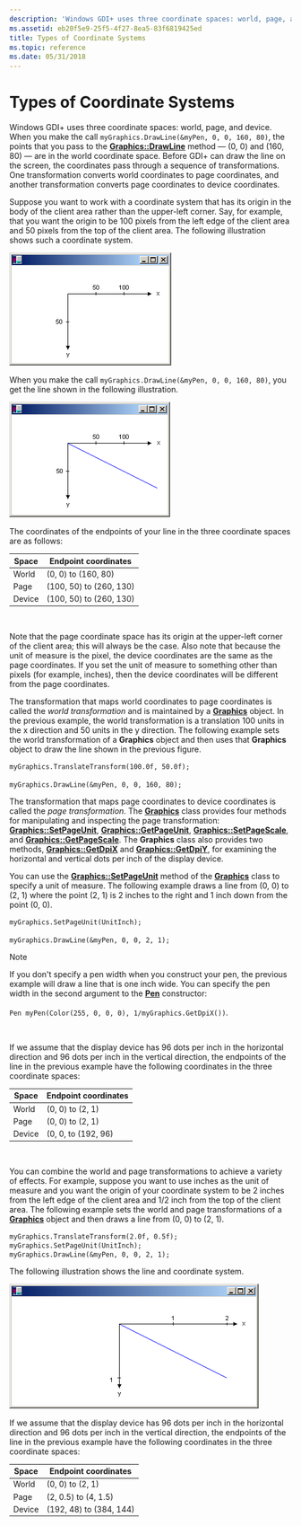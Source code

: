 ```yaml
---
description: 'Windows GDI+ uses three coordinate spaces: world, page, and device.'
ms.assetid: eb20f5e9-25f5-4f27-8ea5-83f6819425ed
title: Types of Coordinate Systems
ms.topic: reference
ms.date: 05/31/2018
---
```


# Types of Coordinate Systems

Windows GDI+ uses three coordinate spaces: world, page, and device. When you make the call `myGraphics.DrawLine(&myPen, 0, 0, 160, 80)`, the points that you pass to the [**Graphics::DrawLine**](/windows/win32/api/gdiplusgraphics/nf-gdiplusgraphics-graphics-drawline(inconstpen_inconstpoint__inconstpoint_)) method — (0, 0) and (160, 80) — are in the world coordinate space. Before GDI+ can draw the line on the screen, the coordinates pass through a sequence of transformations. One transformation converts world coordinates to page coordinates, and another transformation converts page coordinates to device coordinates.

Suppose you want to work with a coordinate system that has its origin in the body of the client area rather than the upper-left corner. Say, for example, that you want the origin to be 100 pixels from the left edge of the client area and 50 pixels from the top of the client area. The following illustration shows such a coordinate system.

![screen shot of a window containing labeled coordinate axes](images/aboutgdip05-art01.png)

When you make the call `myGraphics.DrawLine(&myPen, 0, 0, 160, 80)`, you get the line shown in the following illustration.

![screen shot of the previous window, but with a blue line extending diagonally from the origin](images/aboutgdip05-art02.png)

The coordinates of the endpoints of your line in the three coordinate spaces are as follows:



| Space       |  Endpoint coordinates                       |
|--------|-------------------------|
| World  | (0, 0) to (160, 80)     |
| Page   | (100, 50) to (260, 130) |
| Device | (100, 50) to (260, 130) |



 

Note that the page coordinate space has its origin at the upper-left corner of the client area; this will always be the case. Also note that because the unit of measure is the pixel, the device coordinates are the same as the page coordinates. If you set the unit of measure to something other than pixels (for example, inches), then the device coordinates will be different from the page coordinates.

The transformation that maps world coordinates to page coordinates is called the *world transformation* and is maintained by a [**Graphics**](/windows/desktop/api/gdiplusgraphics/nl-gdiplusgraphics-graphics) object. In the previous example, the world transformation is a translation 100 units in the x direction and 50 units in the y direction. The following example sets the world transformation of a **Graphics** object and then uses that **Graphics** object to draw the line shown in the previous figure.


```
myGraphics.TranslateTransform(100.0f, 50.0f);

myGraphics.DrawLine(&myPen, 0, 0, 160, 80);
```



The transformation that maps page coordinates to device coordinates is called the *page transformation*. The [**Graphics**](/windows/desktop/api/gdiplusgraphics/nl-gdiplusgraphics-graphics) class provides four methods for manipulating and inspecting the page transformation: [**Graphics::SetPageUnit**](/windows/desktop/api/Gdiplusgraphics/nf-gdiplusgraphics-graphics-setpageunit), [**Graphics::GetPageUnit**](/windows/desktop/api/Gdiplusgraphics/nf-gdiplusgraphics-graphics-getpageunit), [**Graphics::SetPageScale**](/windows/desktop/api/Gdiplusgraphics/nf-gdiplusgraphics-graphics-setpagescale), and [**Graphics::GetPageScale**](/windows/desktop/api/Gdiplusgraphics/nf-gdiplusgraphics-graphics-getpagescale). The **Graphics** class also provides two methods, [**Graphics::GetDpiX**](/windows/desktop/api/Gdiplusgraphics/nf-gdiplusgraphics-graphics-getdpix) and [**Graphics::GetDpiY**](/windows/desktop/api/Gdiplusgraphics/nf-gdiplusgraphics-graphics-getdpiy), for examining the horizontal and vertical dots per inch of the display device.

You can use the [**Graphics::SetPageUnit**](/windows/desktop/api/Gdiplusgraphics/nf-gdiplusgraphics-graphics-setpageunit) method of the [**Graphics**](/windows/desktop/api/gdiplusgraphics/nl-gdiplusgraphics-graphics) class to specify a unit of measure. The following example draws a line from (0, 0) to (2, 1) where the point (2, 1) is 2 inches to the right and 1 inch down from the point (0, 0).


```
myGraphics.SetPageUnit(UnitInch);

myGraphics.DrawLine(&myPen, 0, 0, 2, 1);
```



> [!Note]
> If you don't specify a pen width when you construct your pen, the previous example will draw a line that is one inch wide. You can specify the pen width in the second argument to the [**Pen**](/windows/desktop/api/gdipluspen/nl-gdipluspen-pen) constructor:
> <br/><br/>
> `Pen myPen(Color(255, 0, 0, 0), 1/myGraphics.GetDpiX())`.

 

If we assume that the display device has 96 dots per inch in the horizontal direction and 96 dots per inch in the vertical direction, the endpoints of the line in the previous example have the following coordinates in the three coordinate spaces:



| Space       | Endpoint coordinates                    |
|--------|---------------------|
| World  | (0, 0) to (2, 1)    |
| Page   | (0, 0) to (2, 1)    |
| Device | (0, 0, to (192, 96) |



 

You can combine the world and page transformations to achieve a variety of effects. For example, suppose you want to use inches as the unit of measure and you want the origin of your coordinate system to be 2 inches from the left edge of the client area and 1/2 inch from the top of the client area. The following example sets the world and page transformations of a [**Graphics**](/windows/desktop/api/gdiplusgraphics/nl-gdiplusgraphics-graphics) object and then draws a line from (0, 0) to (2, 1).


```
myGraphics.TranslateTransform(2.0f, 0.5f);
myGraphics.SetPageUnit(UnitInch);
myGraphics.DrawLine(&myPen, 0, 0, 2, 1);
```



The following illustration shows the line and coordinate system.

![screen shot of the previous window, but wider, with the axes positioned to the left and labeled differently](images/aboutgdip05-art03.png)

If we assume that the display device has 96 dots per inch in the horizontal direction and 96 dots per inch in the vertical direction, the endpoints of the line in the previous example have the following coordinates in the three coordinate spaces:



| Space       | Endpoint coordinates                        |
|--------|-------------------------|
| World  | (0, 0) to (2, 1)        |
| Page   | (2, 0.5) to (4, 1.5)    |
| Device | (192, 48) to (384, 144) |



 

 

 
